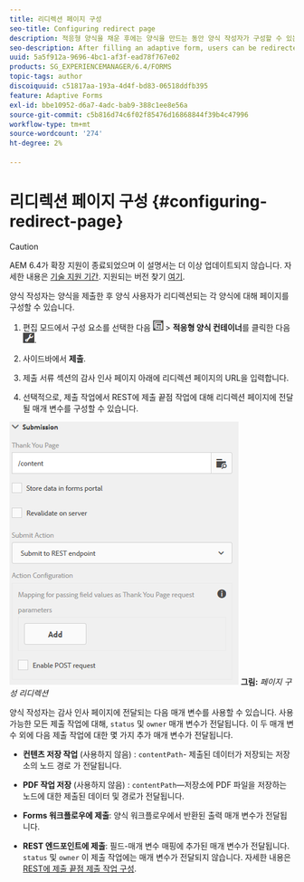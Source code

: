 ```yaml
---
title: 리디렉션 페이지 구성
seo-title: Configuring redirect page
description: 적응형 양식을 채운 후에는 양식을 만드는 동안 양식 작성자가 구성할 수 있는 웹 페이지로 사용자를 리디렉션할 수 있습니다.
seo-description: After filling an adaptive form, users can be redirected to a webpage that form authors can configure while creating the form.
uuid: 5a5f912a-9696-4bc1-af3f-ead78f767e02
products: SG_EXPERIENCEMANAGER/6.4/FORMS
topic-tags: author
discoiquuid: c51817aa-193a-4d4f-bd83-06518ddfb395
feature: Adaptive Forms
exl-id: bbe10952-d6a7-4adc-bab9-388c1ee8e56a
source-git-commit: c5b816d74c6f02f85476d16868844f39b4c47996
workflow-type: tm+mt
source-wordcount: '274'
ht-degree: 2%

---
```


# 리디렉션 페이지 구성 {#configuring-redirect-page}

>[!CAUTION]
>
>AEM 6.4가 확장 지원이 종료되었으며 이 설명서는 더 이상 업데이트되지 않습니다. 자세한 내용은 [기술 지원 기간](https://helpx.adobe.com/kr/support/programs/eol-matrix.html). 지원되는 버전 찾기 [여기](https://experienceleague.adobe.com/docs/).

양식 작성자는 양식을 제출한 후 양식 사용자가 리디렉션되는 각 양식에 대해 페이지를 구성할 수 있습니다.

1. 편집 모드에서 구성 요소를 선택한 다음 ![필드 수준](assets/field-level.png) > **적응형 양식 컨테이너**&#x200B;를 클릭한 다음 ![cmppr](assets/cmppr.png).

1. 사이드바에서 **제출**.

1. 제출 서류 섹션의 감사 인사 페이지 아래에 리디렉션 페이지의 URL을 입력합니다.
1. 선택적으로, 제출 작업에서 REST에 제출 끝점 작업에 대해 리디렉션 페이지에 전달될 매개 변수를 구성할 수 있습니다.

![페이지 구성 리디렉션](assets/thank-you-setting-1.png)
**그림:** *페이지 구성 리디렉션*

양식 작성자는 감사 인사 페이지에 전달되는 다음 매개 변수를 사용할 수 있습니다. 사용 가능한 모든 제출 작업에 대해, `status` 및 `owner` 매개 변수가 전달됩니다. 이 두 매개 변수 외에 다음 제출 작업에 대한 몇 가지 추가 매개 변수가 전달됩니다.

* **컨텐츠 저장 작업** (사용하지 않음) : `contentPath`- 제출된 데이터가 저장되는 저장소의 노드 경로 가 전달됩니다.

* **PDF 작업 저장** (사용하지 않음) : `contentPath`—저장소에 PDF 파일을 저장하는 노드에 대한 제출된 데이터 및 경로가 전달됩니다.

* **Forms 워크플로우에 제출**: 양식 워크플로우에서 반환된 출력 매개 변수가 전달됩니다.

* **REST 엔드포인트에 제출**: 필드-매개 변수 매핑에 추가된 매개 변수가 전달됩니다. `status` 및 `owner` 이 제출 작업에는 매개 변수가 전달되지 않습니다. 자세한 내용은 [REST에 제출 끝점 제출 작업 구성](/help/forms/using/configuring-submit-actions.md).
